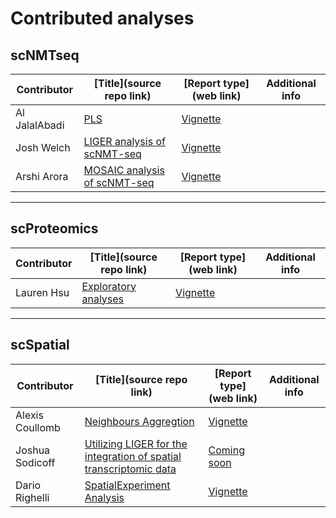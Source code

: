 # Contributed analyses


## scNMTseq

|Contributor|[Title](source repo link)|[Report type](web link)|Additional info|
|----|-----------------|-----------|-----------|
|Al JalalAbadi|[PLS](https://github.com/ajabadi/BIRSBIO2020.scNMTseq.PLS)|[Vignette](https://ajabadi.github.io/BIRSBIO2020.scNMTseq.PLS/articles/index.html)| |
|Josh Welch|[LIGER analysis of scNMT-seq](https://github.com/jw156605/BIRSBIO2020.scNMTseq.LIGER)|[Vignette](https://jw156605.github.io/BIRSBIO2020.scNMTseq.LIGER/index.html)| |
|Arshi Arora|[MOSAIC analysis of scNMT-seq](https://github.com/arorarshi/BIRSBIO2020.scNMTseq.MOSAIC)|[Vignette](https://arorarshi.github.io/BIRSBIO2020.scNMTseq.MOSAIC/index.html)| |

----------

## scProteomics

|Contributor|[Title](source repo link)|[Report type](web link)|Additional info|
|----|-----------------|-----------|-----------|
|Lauren Hsu|[Exploratory analyses](https://github.com/laurenhsu1/BIRSBIO2020.scProteomics.exploratory)|[Vignette](https://github.com/laurenhsu1/BIRSBIO2020.scProteomics.exploratory/articles/index.html)| |

----------

## scSpatial

|Contributor|[Title](source repo link)|[Report type](web link)|Additional info|
|----|-----------------|-----------|-----------|
|Alexis Coullomb|[Neighbours Aggregtion](https://github.com/AlexCoul/BIRSBIO2020.seqFISH.neighbors_aggregation)|[Vignette](https://alexcoul.github.io/BIRSBIO2020.seqFISH.neighbors_aggregation/spatial%20analysis/transcriptomics/2020/07/15/BIRS_Biointegration-seqFISH_challenge-neighbors_aggregation.html)|
|Joshua Sodicoff|[Utilizing LIGER for the integration of spatial transcriptomic data](https://github.com/jsodicoff/BIRSBIO2020.seqFISH.LIGERintegration)|[Coming soon]()|
|Dario Righelli|[SpatialExperiment Analysis](https://github.com/drighelli/BIRSBIO2020.seqFISH.SpatialAnalysis)|[Vignette](https://drighelli.github.io/BIRSBIO2020.seqFISH.SpatialAnalysis/articles/seqFISH.html)|

